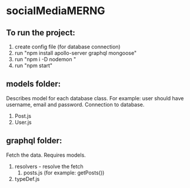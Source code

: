 # socialMediaMERNG

## To run the project:
1. create config file (for database connection)
2. run "npm install apollo-server graphql mongoose"
3. run "npm i -D nodemon "
4. run "npm start"

## models folder:
Describes model for each database class. For example: user should have username, email and password. Connection to database.
1. Post.js
2. User.js 

## graphql folder:
Fetch the data. Requires models.
1. resolvers - resolve the fetch
    1. posts.js (for example: getPosts())
2. typeDef.js


